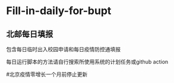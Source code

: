 # Fill-in-daily-for-bupt
## 北邮每日填报    

包含每日临时出入校园申请和每日疫情防控通填报

每日运行脚本的方法请自行搜索所使用系统的计划任务或github action

#北京疫情零增长一个月前停止更新
